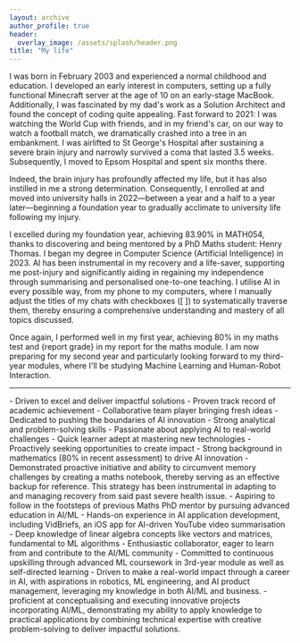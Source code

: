 ```yaml
---
layout: archive
author_profile: true
header:
  overlay_image: /assets/splash/header.png
title: "My life"
---
```

I was born in February 2003 and experienced a normal childhood and education. I developed an early interest in computers, setting up a fully functional Minecraft server at the age of 10 on an early-stage MacBook. Additionally, I was fascinated by my dad's work as a Solution Architect and found the concept of coding quite appealing. Fast forward to 2021: I was watching the World Cup with friends, and in my friend's car, on our way to watch a football match, we dramatically crashed into a tree in an embankment. I was airlifted to St George's Hospital after sustaining a severe brain injury and narrowly survived a coma that lasted 3.5 weeks. Subsequently, I moved to Epsom Hospital and spent six months there.

Indeed, the brain injury has profoundly affected my life, but it has also instilled in me a strong determination. Consequently, I enrolled at and moved into university halls in 2022—between a year and a half to a year later—beginning a foundation year to gradually acclimate to university life following my injury.

I excelled during my foundation year, achieving 83.90% in MATH054, thanks to discovering and being mentored by a PhD Maths student: Henry Thomas. I began my degree in Computer Science (Artificial Intelligence) in 2023. AI has been instrumental in my recovery and a life-saver, supporting me post-injury and significantly aiding in regaining my independence through summarising and personalised one-to-one teaching. I utilise AI in every possible way, from my phone to my computers, where I manually adjust the titles of my chats with checkboxes ([ ]) to systematically traverse them, thereby ensuring a comprehensive understanding and mastery of all topics discussed.

Once again, I performed well in my first year, achieving 80% in my maths test and {report grade} in my report for the maths module. I am now preparing for my second year and particularly looking forward to my third-year modules, where I'll be studying Machine Learning and Human-Robot Interaction.

<hr>
- Driven to excel and deliver impactful solutions
- Proven track record of academic achievement
- Collaborative team player bringing fresh ideas
- Dedicated to pushing the boundaries of AI innovation
- Strong analytical and problem-solving skills
- Passionate about applying AI to real-world challenges
- Quick learner adept at mastering new technologies
- Proactively seeking opportunities to create impact
- Strong background in mathematics (80% in recent assessment) to drive AI innovation
- Demonstrated proactive initiative and ability to circumvent memory challenges by creating a maths notebook, thereby serving as an effective backup for      reference. This strategy has been instrumental in adapting to and managing recovery from said past severe health issue.
- Aspiring to follow in the footsteps of previous Maths PhD mentor by pursuing advanced education in AI/ML
- Hands-on experience in AI application development, including VidBriefs, an iOS app for AI-driven YouTube video summarisation
- Deep knowledge of linear algebra concepts like vectors and matrices, fundamental to ML algorithms
- Enthusiastic collaborator, eager to learn from and contribute to the AI/ML community
- Committed to continuous upskilling through advanced ML coursework in 3rd-year module as well as self-directed learning
- Driven to make a real-world impact through a career in AI, with aspirations in robotics, ML engineering, and AI product management, leveraging my knowledge in both AI/ML and business.
- proficient at conceptualising and executing innovative projects incorporating AI/ML, demonstrating my ability to apply knowledge to practical applications by combining technical expertise with creative problem-solving to deliver impactful solutions.
